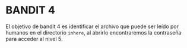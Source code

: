 # BANDIT 4

El objetivo de bandit 4 es 
identificar el archivo que puede ser leído por humanos en el directorio `inhere`, 
al abrirlo encontraremos la contraseña para acceder al nivel 5.
